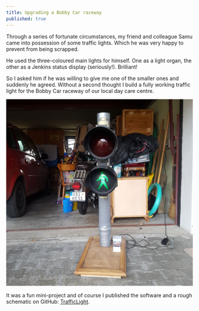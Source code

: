 ```yaml
---
title: Upgrading a Bobby Car raceway
published: true
---
```


Through a series of fortunate circumstances, my friend and colleague
Samu came into possession of some traffic lights.  Which he was very
happy to prevent from being scrapped.

He used the three-coloured main lights for himself.  One as a light
organ, the other as a Jenkins status display (seriously!).  Brilliant!

So I asked him if he was willing to give me one of the smaller ones and
suddenly he agreed.  Without a second thought I build a fully working
traffic light for the Bobby Car raceway of our local day care centre.

[![TrafficLight](/files/traffic-light.jpg)](/files/traffic-light-tn.jpg "TrafficLight")

It was a fun mini-project and of course I published the software and a
rough schematic on GitHub:
[TrafficLight](https://github.com/mupfelofen-de/TrafficLight).
